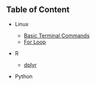 
## Table of Content
- Linux
	- [Basic Terminal Commands](Linux/TerminalCommands.md)
	- [For Loop](Linux/ForLoop.md)

- R
	- [dplyr](R/dplyr.Rmd)

- Python
